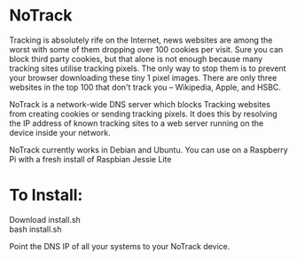 # NoTrack
Tracking is absolutely rife on the Internet, news websites are among the worst with some of them dropping over 100 cookies per visit. Sure you can block third party cookies, but that alone is not enough because many tracking sites utilise tracking pixels. The only way to stop them is to prevent your browser downloading these tiny 1 pixel images.
There are only three websites in the top 100 that don't track you – Wikipedia, Apple, and HSBC. 
  
NoTrack is a network-wide DNS server which blocks Tracking websites from creating cookies or sending tracking pixels. It does this by resolving the IP address of known tracking sites to a web server running on the device inside your network.
  
NoTrack currently works in Debian and Ubuntu.
You can use on a Raspberry Pi with a fresh install of Raspbian Jessie Lite
  
# To Install:  
Download install.sh  
bash install.sh

Point the DNS IP of all your systems to your NoTrack device.
